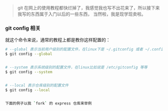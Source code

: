> git 在网上的使用教程都快烂掉了，我感觉我也写不出花来了，所以接下来我写的东西属于入门以后的一些东西，
当然啦，我是现学现卖啦。

### git config  相关

  就这个命令来说，通常的教程上都是教你这样配置的：  

```bash
# --global 表示当前用户级别的配置文件，在linux下是 ~/.gitconfig 或者 ~/.config/git/config
$ git config --global  


# --system 表示系统级别的配置文件，在linux比如说是 /etc/gitconfig 等等
$ git config --system


# --local 表示仓库级别的配置文件
$ git config --local


下面的例子以我 `fork` 的 express 仓库来举例


```